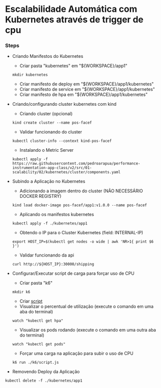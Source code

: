 # Escalabilidade Automática com Kubernetes através de trigger de cpu

### Steps

* Criando Manifestos do Kubernetes
  * Criar pasta "kubernetes" em "${WORKSPACE}/app1"
  ```
  mkdir kubernetes
  ```
  * Criar manifesto de deploy em "${WORKSPACE}/app1/kubernetes"
  * Criar manifesto de service em "${WORKSPACE}/app1/kubernetes"
  * Criar manifesto de hpa em "${WORKSPACE}/app1/kubernetes"

* Criando/configurando cluster kubernetes com kind
  * Criando cluster (opcional)
  ```
  kind create cluster --name pos-facef
  ```
  * Validar funcionando do cluster
  ```
  kubectl cluster-info --context kind-pos-facef
  ```
  * Instalando o Metric Server
  ```
  kubectl apply -f https://raw.githubusercontent.com/pedroarapua/performance-instrumentation-app-class/v2/src/01-scalability/02/kubernetes/cluster/components.yaml
  ```

* Subindo a Aplicação no Kubernetes
  * Adicionando a imagem dentro do cluster (NÃO NECESSÁRIO DOCKER REGISTRY)
  ```
  kind load docker-image pos-facef/app1:v1.0.0 --name pos-facef
  ```
  * Aplicando os manifestos kubernetes
  ```
  kubectl apply -f ./kubernetes/app1
  ```
  * Obtendo o IP para o Cluster Kubernetes (field: INTERNAL-IP)
  ```
  export HOST_IP=$(kubectl get nodes -o wide | awk 'NR>1{ print $6 }')
  ```
  * Validar funcionando da api
  ```
  curl http://${HOST_IP}:30000/shipping
  
  ```

* Configurar/Executar script de carga para forçar uso de CPU
  * Criar pasta "k6"
  ```
  mkdir k6
  ```
  * Criar [script](./k6/script.js)
  * Visualizar o percentual de utilização (execute o comando em uma aba do terminal)
  ```
  watch "kubectl get hpa"
  ```
  * Visualizar os pods rodando (execute o comando em uma outra aba do terminal)
  ```
  watch "kubectl get pods"
  ```
  * Forçar uma carga na aplicação para subir o uso de CPU
  ```
  k6 run ./k6/script.js
  ```

* Removendo Deploy da Aplicação
```
kubectl delete -f ./kubernetes/app1
```